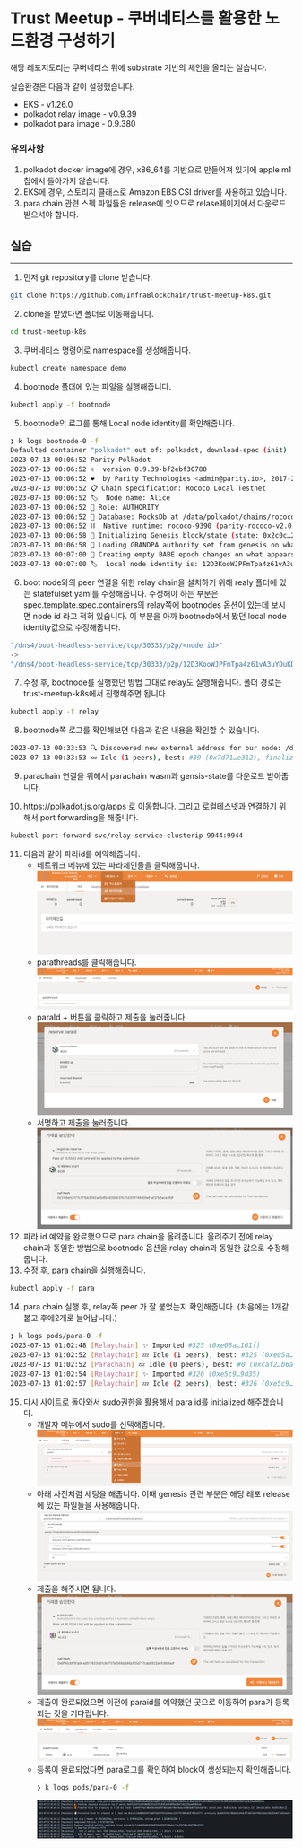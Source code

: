 # Trust Meetup - 쿠버네티스를 활용한 노드환경 구성하기

해당 레포지토리는 쿠버네티스 위에 substrate 기반의 체인을 올리는 실습니다.

실습환경은 다음과 같이 설정했습니다.

- EKS -  v1.26.0
- polkadot relay image -  v0.9.39
- polkadot para image -   0.9.380

### 유의사항
1. polkadot docker image에 경우, x86_64를 기반으로 만들어져 있기에 apple m1칩에서 돌아가지 않습니다.
2. EKS에 경우, 스토리지 클래스로 Amazon EBS CSI driver를 사용하고 있습니다.
3. para chain 관련 스펙 파일들은 release에 있으므로 relase페이지에서 다운로드 받으셔야 합니다.

## 실습
----   
1. 먼저 git repository를 clone 받습니다.
```bash
git clone https://github.com/InfraBlockchain/trust-meetup-k8s.git
```

2. clone을 받았다면 폴더로 이동해줍니다.
```bash
cd trust-meetup-k8s
```

3. 쿠버네티스 명령어로 namespace를 생성해줍니다.
```bash
kubectl create namespace demo
```

4. bootnode 폴더에 있는 파일을 실행해줍니다.
```bash
kubectl apply -f bootnode
```
5. bootnode의 로그를 통해 Local node identity를 확인해줍니다.
```bash
❯ k logs bootnode-0 -f
Defaulted container "polkadot" out of: polkadot, download-spec (init)
2023-07-13 00:06:52 Parity Polkadot    
2023-07-13 00:06:52 ✌️  version 0.9.39-bf2ebf30780    
2023-07-13 00:06:52 ❤️  by Parity Technologies <admin@parity.io>, 2017-2023    
2023-07-13 00:06:52 📋 Chain specification: Rococo Local Testnet    
2023-07-13 00:06:52 🏷  Node name: Alice    
2023-07-13 00:06:52 👤 Role: AUTHORITY    
2023-07-13 00:06:52 💾 Database: RocksDb at /data/polkadot/chains/rococo_local_testnet/db/full    
2023-07-13 00:06:52 ⛓  Native runtime: rococo-9390 (parity-rococo-v2.0-0.tx19.au0)    
2023-07-13 00:06:58 🔨 Initializing Genesis block/state (state: 0x2c0c…2e26, header-hash: 0xcb14…d6d8)    
2023-07-13 00:06:58 👴 Loading GRANDPA authority set from genesis on what appears to be first startup.    
2023-07-13 00:07:00 👶 Creating empty BABE epoch changes on what appears to be first startup.    
2023-07-13 00:07:00 🏷  Local node identity is: 12D3KooWJPFmTpa4z61vA3uYDuKDqWnDgXG1duCTt94Ztf2akJSB    
```
6. boot node와의 peer 연결을 위한 relay chain을 설치하기 위해 realy 폴더에 있는 statefulset.yaml를 수정해줍니다. 수정해야 하는 부분은 spec.template.spec.containers의 relay쪽에 bootnodes 옵션이 있는데 보시면 node id 라고 적혀 있습니다. 이 부분을 아까 bootnode에서 봤던 local node identity값으로 수정해줍니다.
```bash
"/dns4/boot-headless-service/tcp/30333/p2p/<node id>"
->
"/dns4/boot-headless-service/tcp/30333/p2p/12D3KooWJPFmTpa4z61vA3uYDuKDqWnDgXG1duCTt94Ztf2akJSB"
```
7. 수정 후, bootnode를 실행했던 방법 그대로 relay도 실행해줍니다. 폴더 경로는 trust-meetup-k8s에서 진행해주면 됩니다.
```bash
kubectl apply -f relay
```
8. bootnode쪽 로그를 확인해보면 다음과 같은 내용을 확인할 수 있습니다.
```bash
2023-07-13 00:33:53 🔍 Discovered new external address for our node: /dns4/boot-headless-service/tcp/30333/p2p/12D3KooWRyfpY56KAfueV8CSKzV36ZW4NmHL8xjByMYCrPwBH8Rv    
2023-07-13 00:33:53 💤 Idle (1 peers), best: #39 (0x7d71…e312), finalized #0 (0xcb14…d6d8), ⬇ 1.4kiB/s ⬆ 8.1kiB/s   
```
9. parachain 연결을 위해서 parachain wasm과 gensis-state를 다운로드 받아줍니다.

10. https://polkadot.js.org/apps 로 이동합니다. 그리고 로컬테스넷과 연결하기 위해서 port forwarding을 해줍니다.
```bash
kubectl port-forward svc/relay-service-clusterip 9944:9944
```
11. 다음과 같이 파라id를 예약해줍니다.
    - 네트워크 메뉴에 있는 파라체인들을 클릭해줍니다.
    ![parachain-menu](./img//parachain-menu.png)
    - parathreads를 클릭해줍니다.
    ![parathreads](./img/parathreads.png)
    - paraId + 버튼을 클릭하고 제출을 눌러줍니다.
    ![reserve-para-id](./img/reserve-para-id.png)
    - 서명하고 제출을 눌러줍니다.
    ![register-reserve-para-id](./img/register-reserve-para-id.png)
12. 파라 id 예약을 완료했으므로 para chain을 올려줍니다. 올려주기 전에 relay chain과 동일한 방법으로 bootnode 옵션을 relay chain과 동일한 값으로 수정해줍니다.
13. 수정 후, para chain을 실행해줍니다.
```bash
kubectl apply -f para
```
14. para chain 실행 후, relay쪽 peer 가 잘 붙었는지 확인해줍니다. (처음에는 1개같붙고 후에2개로 늘어납니다.)
```bash
❯ k logs pods/para-0 -f 
2023-07-13 01:02:48 [Relaychain] ✨ Imported #325 (0xe05a…161f)    
2023-07-13 01:02:52 [Relaychain] 💤 Idle (1 peers), best: #325 (0xe05a…161f), finalized #323 (0xc528…b7bf), ⬇ 1.0kiB/s ⬆ 0.5kiB/s    
2023-07-13 01:02:52 [Parachain] 💤 Idle (0 peers), best: #0 (0xcaf2…b6a5), finalized #0 (0xcaf2…b6a5), ⬇ 0.1kiB/s ⬆ 0.1kiB/s    
2023-07-13 01:02:54 [Relaychain] ✨ Imported #326 (0xe5c9…9d35)    
2023-07-13 01:02:57 [Relaychain] 💤 Idle (2 peers), best: #326 (0xe5c9…9d35), finalized #323 (0xc528…b7bf), ⬇ 1.3kiB/s ⬆ 1.2kiB/s   
```
15. 다시 사이트로 돌아와서 sudo권한을 활용해서 para id를 initialized 해주겠습니다.
    - 개발자 메뉴에서 sudo를 선택해줍니다.
    ![movesudo](./img/move-sudo.png)
    - 아래 사진처럼 세팅을 해줍니다. 이때 genesis 관련 부분은 해당 레포 release에 있는 파일들을 사용해줍니다.
    ![parasudoinit](./img/parasudoinit.png)
    - 제출을 해주시면 됩니다.
    ![approve-para](./img/approve-para.png)
    - 제출이 완료되었으면 이전에 paraid를 예약했던 곳으로 이동하여 para가 등록되는 것을 기다립니다.
    ![check-parathread](./img/check-parathread.png)
    - 등록이 완료되었다면 para로그를 확인하여 block이 생성되는지 확인해줍니다.
        ```bash
        ❯ k logs pods/para-0 -f 
        ```
        ![finalized_para](./img/finalized_para.png)